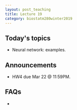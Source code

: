 ```yaml
---
layout: post_teaching
title: Lecture 19
category: biostatm280winter2019
---
```


## Today's topics

* Neural network: examples.

## Announcements

* HW4 due Mar 22 @ 11:59PM.

## FAQs

* 